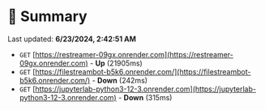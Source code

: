 # 📖 Summary
Last updated: **6/23/2024, 2:42:51 AM**

- `GET` [https://restreamer-09gx.onrender.com](https://restreamer-09gx.onrender.com) - **Up** (21905ms)
- `GET` [https://filestreambot-b5k6.onrender.com/](https://filestreambot-b5k6.onrender.com/) - **Down** (242ms)
- `GET` [https://jupyterlab-python3-12-3.onrender.com](https://jupyterlab-python3-12-3.onrender.com) - **Down** (315ms)
